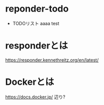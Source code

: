 
# reponder-todo

 - TODOリスト
aaaa
test

# responderとは

https://responder.kennethreitz.org/en/latest/

# Dockerとは

https://docs.docker.jp/ 辺り?
